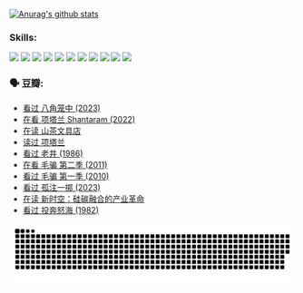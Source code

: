 
[![Anurag's github stats](https://github-readme-stats.vercel.app/api?username=w940853815)](https://github.com/anuraghazra/github-readme-stats)

### Skills:

<code><img height="32" src="https://cdn.jsdelivr.net/npm/simple-icons@v5/icons/python.svg"></code>
<code><img height="32" src="https://cdn.jsdelivr.net/npm/simple-icons@v5/icons/javascript.svg"></code>
<code><img height="32" src="https://cdn.jsdelivr.net/npm/simple-icons@v5/icons/django.svg"></code>
<code><img height="32" src="https://cdn.jsdelivr.net/npm/simple-icons@v5/icons/flask.svg"></code>
<code><img height="32" src="https://cdn.jsdelivr.net/npm/simple-icons@v5/icons/vuetify.svg"></code>
<code><img height="32" src="https://cdn.jsdelivr.net/npm/simple-icons@v5/icons/git.svg"></code>
<code><img height="32" src="https://cdn.jsdelivr.net/npm/simple-icons@v5/icons/docker.svg"></code>
<code><img height="32" src="https://cdn.jsdelivr.net/npm/simple-icons@v5/icons/postgresql.svg"></code>
<code><img height="32" src="https://cdn.jsdelivr.net/npm/simple-icons@v5/icons/elasticsearch.svg"></code>
<code><img height="32" src="https://cdn.jsdelivr.net/npm/simple-icons@v5/icons/macos.svg"></code>
<code><img height="32" src="https://cdn.jsdelivr.net/npm/simple-icons@v5/icons/linux.svg"></code>

### 🗣 豆瓣:

<!-- DOUBAN-ACTIVITIES:START -->
- [看过 八角笼中‎ (2023)](https://www.douban.com/people/136069238/status/4367541707/?_i=94405675)
- [在看 项塔兰 Shantaram‎ (2022)](https://www.douban.com/people/136069238/status/4365497032/?_i=94405675)
- [在读 山茶文具店](https://www.douban.com/people/136069238/status/4364620725/?_i=94405675)
- [读过 项塔兰](https://www.douban.com/people/136069238/status/4364620288/?_i=94405675)
- [看过 老井‎ (1986)](https://www.douban.com/people/136069238/status/4362366672/?_i=94405675)
- [在看 毛骗 第二季‎ (2011)](https://www.douban.com/people/136069238/status/4355752869/?_i=94405675)
- [看过 毛骗 第一季‎ (2010)](https://www.douban.com/people/136069238/status/4355752667/?_i=94405675)
- [看过 孤注一掷‎ (2023)](https://www.douban.com/people/136069238/status/4354774568/?_i=94405675)
- [在读 新时空：硅碳融合的产业革命](https://www.douban.com/people/136069238/status/4348545149/?_i=94405675)
- [看过 投奔怒海‎ (1982)](https://www.douban.com/people/136069238/status/4336696255/?_i=94405675)
<!-- DOUBAN-ACTIVITIES:END -->


![Snake animation](https://raw.githubusercontent.com/w940853815/w940853815/output/github-contribution-grid-snake.svg)

<!--
**w940853815/w940853815** is a ✨ _special_ ✨ repository because its `README.md` (this file) appears on your GitHub profile.

Here are some ideas to get you started:

- 🔭 I’m currently working on ...
- 🌱 I’m currently learning ...
- 👯 I’m looking to collaborate on ...
- 🤔 I’m looking for help with ...
- 💬 Ask me about ...
- 📫 How to reach me: ...
- 😄 Pronouns: ...
- ⚡ Fun fact: ...
-->
